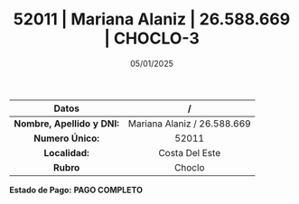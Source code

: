 ﻿---
title: 52011 | Mariana Alaniz | 26.588.669 | CHOCLO-3
date: 05/01/2025
draft: false
tags: ['costa-del-este', 'titular', 'choclo']
---

|          **Datos**          |  /  |
|:---------------------------:|:---:|
| **Nombre, Apellido y DNI:** | Mariana Alaniz / 26.588.669 |
|      **Numero Único:**      | 52011 |
|        **Localidad:**       | Costa Del Este |
|          **Rubro**          | Choclo |

**Estado de Pago:** **PAGO COMPLETO**
